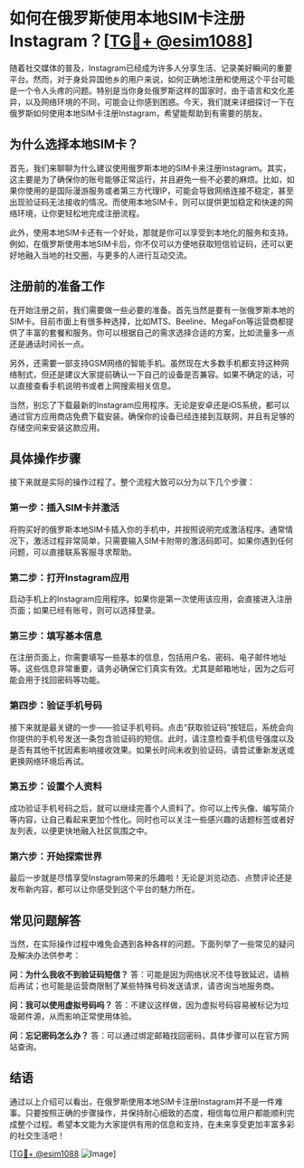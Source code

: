 # 如何在俄罗斯使用本地SIM卡注册Instagram？[[TG💪+ @esim1088](https://t.me/s/esim1088)]

随着社交媒体的普及，Instagram已经成为许多人分享生活、记录美好瞬间的重要平台。然而，对于身处异国他乡的用户来说，如何正确地注册和使用这个平台可能是一个令人头疼的问题。特别是当你身处俄罗斯这样的国家时，由于语言和文化差异，以及网络环境的不同，可能会让你感到困惑。今天，我们就来详细探讨一下在俄罗斯如何使用本地SIM卡注册Instagram，希望能帮助到有需要的朋友。

## 为什么选择本地SIM卡？

首先，我们来聊聊为什么建议使用俄罗斯本地的SIM卡来注册Instagram。其实，这主要是为了确保你的账号能够正常运行，并且避免一些不必要的麻烦。比如，如果你使用的是国际漫游服务或者第三方代理IP，可能会导致网络连接不稳定，甚至出现验证码无法接收的情况。而使用本地SIM卡，则可以提供更加稳定和快速的网络环境，让你更轻松地完成注册流程。

此外，使用本地SIM卡还有一个好处，那就是你可以享受到本地化的服务和支持。例如，在俄罗斯使用本地SIM卡后，你不仅可以方便地获取短信验证码，还可以更好地融入当地的社交圈，与更多的人进行互动交流。

## 注册前的准备工作

在开始注册之前，我们需要做一些必要的准备。首先当然是要有一张俄罗斯本地的SIM卡。目前市面上有很多种选择，比如MTS、Beeline、MegaFon等运营商都提供了丰富的套餐和服务。你可以根据自己的需求选择合适的方案，比如流量多一点还是通话时间长一点。

另外，还需要一部支持GSM网络的智能手机。虽然现在大多数手机都支持这种网络制式，但还是建议大家提前确认一下自己的设备是否兼容。如果不确定的话，可以直接查看手机说明书或者上网搜索相关信息。

当然，别忘了下载最新的Instagram应用程序。无论是安卓还是iOS系统，都可以通过官方应用商店免费下载安装。确保你的设备已经连接到互联网，并且有足够的存储空间来安装这款应用。

## 具体操作步骤

接下来就是实际的操作过程了。整个流程大致可以分为以下几个步骤：

### 第一步：插入SIM卡并激活

将购买好的俄罗斯本地SIM卡插入你的手机中，并按照说明完成激活程序。通常情况下，激活过程非常简单，只需要输入SIM卡附带的激活码即可。如果你遇到任何问题，可以直接联系客服寻求帮助。

### 第二步：打开Instagram应用

启动手机上的Instagram应用程序。如果你是第一次使用该应用，会直接进入注册页面；如果已经有账号，则可以选择登录。

### 第三步：填写基本信息

在注册页面上，你需要填写一些基本的信息，包括用户名、密码、电子邮件地址等。这些信息非常重要，请务必确保它们真实有效。尤其是邮箱地址，因为之后可能会用于找回密码等功能。

### 第四步：验证手机号码

接下来就是最关键的一步——验证手机号码。点击“获取验证码”按钮后，系统会向你提供的手机号发送一条包含验证码的短信。此时，请注意检查手机信号强度以及是否有其他干扰因素影响接收效果。如果长时间未收到验证码，请尝试重新发送或更换网络环境后再试。

### 第五步：设置个人资料

成功验证手机号码之后，就可以继续完善个人资料了。你可以上传头像、编写简介等内容，让自己看起来更加个性化。同时也可以关注一些感兴趣的话题标签或者好友列表，以便更快地融入社区氛围之中。

### 第六步：开始探索世界

最后一步就是尽情享受Instagram带来的乐趣啦！无论是浏览动态、点赞评论还是发布新内容，都可以让你感受到这个平台的魅力所在。

## 常见问题解答

当然，在实际操作过程中难免会遇到各种各样的问题。下面列举了一些常见的疑问及解决办法供参考：

**问：为什么我收不到验证码短信？**
答：可能是因为网络状况不佳导致延迟，请稍后再试；也可能是运营商限制了某些特殊号码发送请求，请咨询当地服务商。

**问：我可以使用虚拟号码吗？**
答：不建议这样做，因为虚拟号码容易被标记为垃圾邮件源，从而影响正常使用体验。

**问：忘记密码怎么办？**
答：可以通过绑定邮箱找回密码，具体步骤可以在官方网站查询。

## 结语

通过以上介绍可以看出，在俄罗斯使用本地SIM卡注册Instagram并不是一件难事。只要按照正确的步骤操作，并保持耐心细致的态度，相信每位用户都能顺利完成整个过程。希望本文能为大家提供有用的信息和支持，在未来享受更加丰富多彩的社交生活吧！

[[TG💪+ @esim1088](https://t.me/s/esim1088) ![Image](https://i.postimg.cc/4NQfJmqS/Snipaste-2025-05-13-00-14-12.png)]